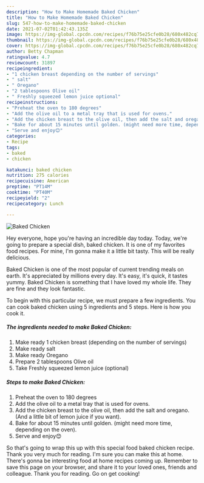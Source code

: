 ```yaml
---
description: "How to Make Homemade Baked Chicken"
title: "How to Make Homemade Baked Chicken"
slug: 547-how-to-make-homemade-baked-chicken
date: 2021-07-02T01:42:43.135Z
image: https://img-global.cpcdn.com/recipes/f76b75e25cfe0b28/680x482cq70/baked-chicken-recipe-main-photo.jpg
thumbnail: https://img-global.cpcdn.com/recipes/f76b75e25cfe0b28/680x482cq70/baked-chicken-recipe-main-photo.jpg
cover: https://img-global.cpcdn.com/recipes/f76b75e25cfe0b28/680x482cq70/baked-chicken-recipe-main-photo.jpg
author: Betty Chapman
ratingvalue: 4.7
reviewcount: 31897
recipeingredient:
- "1 chicken breast depending on the number of servings"
- " salt"
- " Oregano"
- "2 tablespoons Olive oil"
- " Freshly squeezed lemon juice optional"
recipeinstructions:
- "Preheat the oven to 180 degrees"
- "Add the olive oil to a metal tray that is used for ovens."
- "Add the chicken breast to the olive oil, then add the salt and oregano. (And a little bit of lemon juice if you want)."
- "Bake for about 15 minutes until golden. (might need more time, depending on the oven)."
- "Serve and enjoy😊"
categories:
- Recipe
tags:
- baked
- chicken

katakunci: baked chicken 
nutrition: 275 calories
recipecuisine: American
preptime: "PT14M"
cooktime: "PT40M"
recipeyield: "2"
recipecategory: Lunch

---
```



![Baked Chicken](https://img-global.cpcdn.com/recipes/f76b75e25cfe0b28/680x482cq70/baked-chicken-recipe-main-photo.jpg)

Hey everyone, hope you're having an incredible day today. Today, we're going to prepare a special dish, baked chicken. It is one of my favorites food recipes. For mine, I'm gonna make it a little bit tasty. This will be really delicious.

Baked Chicken is one of the most popular of current trending meals on earth. It's appreciated by millions every day. It's easy, it's quick, it tastes yummy. Baked Chicken is something that I have loved my whole life. They are fine and they look fantastic.




To begin with this particular recipe, we must prepare a few ingredients. You can cook baked chicken using 5 ingredients and 5 steps. Here is how you cook it.

<!--inarticleads1-->

##### The ingredients needed to make Baked Chicken:

1. Make ready 1 chicken breast (depending on the number of servings)
1. Make ready  salt
1. Make ready  Oregano
1. Prepare 2 tablespoons Olive oil
1. Take  Freshly squeezed lemon juice (optional)




<!--inarticleads2-->

##### Steps to make Baked Chicken:

1. Preheat the oven to 180 degrees
1. Add the olive oil to a metal tray that is used for ovens.
1. Add the chicken breast to the olive oil, then add the salt and oregano. (And a little bit of lemon juice if you want).
1. Bake for about 15 minutes until golden. (might need more time, depending on the oven).
1. Serve and enjoy😊




So that's going to wrap this up with this special food baked chicken recipe. Thank you very much for reading. I'm sure you can make this at home. There's gonna be interesting food at home recipes coming up. Remember to save this page on your browser, and share it to your loved ones, friends and colleague. Thank you for reading. Go on get cooking!

